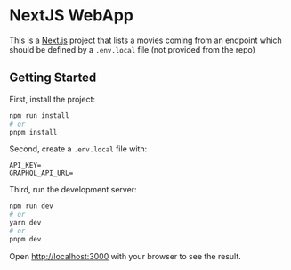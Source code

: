 # NextJS WebApp

This is a [Next.js](https://nextjs.org/) project that lists a movies coming from an endpoint which should be defined by a `.env.local` file (not provided from the repo)

## Getting Started

First, install the project:

```bash
npm run install
# or
pnpm install
```

Second, create a `.env.local` file with:

```
API_KEY=
GRAPHQL_API_URL=
```

Third, run the development server:

```bash
npm run dev
# or
yarn dev
# or
pnpm dev
```

Open [http://localhost:3000](http://localhost:3000) with your browser to see the result.
